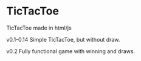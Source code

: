 # TicTacToe

TicTacToe made in html/js

v0.1-0.14 Simple TicTacToe, but without draw.

v0.2 Fully functional game with winning and draws.
